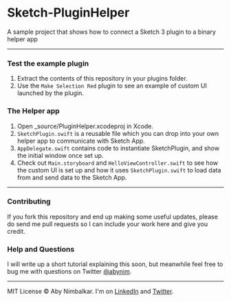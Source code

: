 # Sketch-PluginHelper
A sample project that shows how to connect a Sketch 3 plugin to a binary helper app

---

### Test the example plugin
1. Extract the contents of this repository in your plugins folder.  
2. Use the `Make Selection Red` plugin to see an example of custom UI launched by the plugin.  

### The Helper app
1. Open _source/PluginHelper.xcodeproj in Xcode.  
2. `SketchPlugin.swift` is a reusable file which you can drop into your own helper app to communicate with Sketch App.  
3. `AppDelegate.swift` contains code to instantiate SketchPlugin, and show the initial window once set up.  
4. Check out `Main.storyboard` and `HelloViewController.swift` to see how the custom UI is set up and how it uses `SketchPlugin.swift` to load data from and send data to the Sketch App.

---

### Contributing  
If you fork this repository and end up making some useful updates, please do send me pull requests so I can include your work here and give you credit.

### Help and Questions
I will write up a short tutorial explaining this soon, but meanwhile feel free to bug me with questions on Twitter [@abynim](https://twitter.com/abynim).

---

MIT License © Aby Nimbalkar. I'm on [LinkedIn](http://tw.linkedin.com/in/abynim/) and [Twitter](https://twitter.com/abynim).
